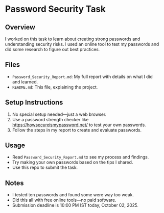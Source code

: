 # Password Security Task

## Overview
I worked on this task to learn about creating strong passwords and understanding security risks. I used an online tool to test my passwords and did some research to figure out best practices.

## Files
- `Password_Security_Report.md`: My full report with details on what I did and learned.
- `README.md`: This file, explaining the project.

## Setup Instructions
1. No special setup needed—just a web browser.
2. Use a password strength checker like https://howsecureismypassword.net/ to test your own passwords.
3. Follow the steps in my report to create and evaluate passwords.

## Usage
- Read `Password_Security_Report.md` to see my process and findings.
- Try making your own passwords based on the tips I shared.
- Use this repo to submit the task.

## Notes
- I tested ten passwords and found some were way too weak.
- Did this all with free online tools—no paid software.
- Submission deadline is 10:00 PM IST today, October 02, 2025.